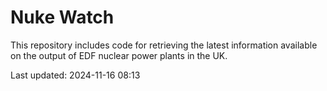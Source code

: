 # Nuke Watch

This repository includes code for retrieving the latest information available on the output of EDF nuclear power plants in the UK.

Last updated: 2024-11-16 08:13